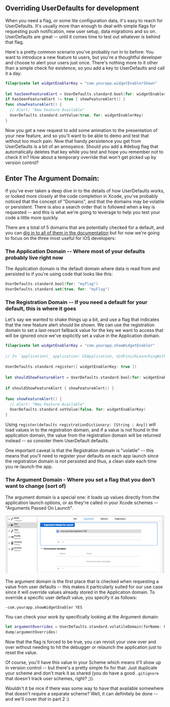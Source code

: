 ## Overriding UserDefaults for development

When you need a flag, or some lite configuration data, it's easy to reach for UserDefaults. It's usually more than enough to deal with simple flags for requesting push notification, new user setup, data migrations and so on. UserDefaults are great -- until it comes time to test out whatever is behind that flag.

Here's a pretty common scenario you've probably run in to before: You want to introduce a new feature to users, but you're a thoughtful developer and choose to alert your users just once. There's nothing more to it other than a simple check for existence, so you add a key to UserDefaults and call it a day.

```swift
fileprivate let widgetEnablerKey = "com.yourapp.widgetEnablerShown"

let hasSeenFeatureAlert = UserDefaults.standard.bool(for: widgetEnablerKey)
if hasSeenFeatureAlert != true { showFeatureAlert() }
func showFeatureAlert() {
  // Alert: "New Feature Available"
  UserDefaults.standard.setValue(true, for: widgetEnablerKey)
}
```

Now you get a new request to add some animation to the presentation of your new feature, and so you'll want to be able to demo and test that without too much pain. Now that handy persistence you get from UserDefaults is a bit of an annoyance. Should you add a #debug flag that automatically deletes that key while you test and hope you remember not to check it in? How about a temporary override that won't get picked up by version control?

## Enter The Argument Domain:

If you've ever taken a deep dive in to the details of how UserDefaults works, or looked more closely at the code completion in Xcode, you've probably noticed that the concept of "Domains", and that the domains may be volatile or persistent. There is also a search order that is followed when a key is requested -- and this is what we're going to leverage to help you test your code a little more quickly.

There are a total of 5 domains that are potentially checked for a default, and you can [dig in to all of them in the documentation](https://developer.apple.com/library/content/documentation/Cocoa/Conceptual/UserDefaults/AboutPreferenceDomains/AboutPreferenceDomains.html#//apple_ref/doc/uid/10000059i-CH2-SW1) but for now we're going to focus on the three most useful for iOS developers:

### The Application Domain -- Where most of your defaults probably live right now

The Application domain is the default domain where data is read from and persisted to if you're using code that looks like this:

```swift
UserDefaults.standard.bool(for: "myFlag")
UserDefaults.standard.set(true, for: "myFlag")
```

### The Registration Domain -- If you need a default for your default, this is where it goes

Let's say we wanted to shake things up a bit, and use a flag that indicates that the new feature alert _should_ be shown. We can use the registration domain to set a last-resort fallback value for the key we want to access that will be ignored once we've explicitly set a value in the Application domain. 

```swift
fileprivate let widgetEnablerKey = "com.yourapp.showWidgetEnabler"

// In `application(_ application: UIApplication, didFinishLaunchingWithOptions launchOptions: [UIApplicationLaunchOptionsKey : Any]? = nil)`
  
UserDefaults.standard.register([ widgetEnablerKey: true ])

let shouldShowFeatureAlert = UserDefaults.standard.bool(for: widgetEnablerKey)

if shouldShowFeatureAlert { showFeatureAlert() }

func showFeatureAlert() {
  // Alert: "New Feature Available"
  UserDefaults.standard.setValue(false, for: widgetEnablerKey)
}
```

Using `register(defaults registrationDictionary: [String : Any])` will load values in to the registration domain, and if a value is not found in the application domain, the value from the registration domain will be returned instead -- so consider them UserDefault defaults.

One important caveat is that the Registration domain is "volatile" -- this means that you'll need to register your defaults on each app launch since the registration domain is not persisted and thus, a clean slate each time you re-launch the app.

### The Argument Domain - Where you set a flag that you don't want to change (sort of)

The argument domain is a special one: it loads up values directly from the application launch options, or as they're called in your Xcode schemes -- "Arguments Passed On Launch".

![Image of Arguments Passed On Launch in Xcode Scheme Editor](images/arguments-on-launch.png)

The argument domain is the first place that is checked when requesting a value from user defaults -- this makes it particularly suited for our use case since it will override values already stored in the Application domain. To override a specific user default value, you specify it as follows:

```sh
-com.yourapp.showWidgetEnabler YES
```

You can check your work by specifically looking at the Argument domain:

```swift
let argumentOverrides = UserDefaults.standard.volatileDomain(forName: UserDefaults.argumentDomain) // [ String: Any]
dump(argumentOverrides)
```

Now that the flag is forced to be true, you can revisit your view over and over without needing to hit the debugger or relaunch the application just to reset the value.

Of course, you'll have this value in your Scheme which means it'll show up in version control -- but there's a pretty simple fix for that: Just duplicate your scheme and don't mark it as shared (you do have a good `.gitignore` that doesn't track user schemes, right? ;)). 

Wouldn't it be nice if there was some way to have that available somewhere that doesn't require a separate scheme? Well, it can definitely be done -- and we'll cover _that_ in part 2 :)
